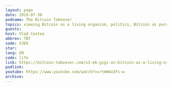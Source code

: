 ```yaml
---
layout: page
date: 2019-07-30
podname: The Bitcoin Takeover
topics: viewing Bitcoin as a living organism, politics, Bitcoin as pure information, and many other topics
guests: 
host: Vlad Costea
abbrev: TBT
sode: S3E6
star: 
lang: EN
code: life
link: https://bitcoin-takeover.com/s3-e6-gigi-on-bitcoin-as-a-living-organism/
podlink: 
youtube: https://www.youtube.com/watch?v=rtmW4oIFs-w
archive: 
---
```

